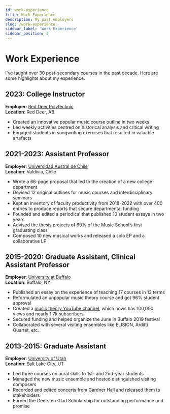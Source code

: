```yaml
---
id: work-experience
title: Work Experience
description: My past employers
slug: /work-experience
sidebar_label: 'Work Experience'
sidebar_position: 3
---
```


# Work Experience

I've taught over 30 post-secondary courses in the past decade. Here are some highlights about my experience.

## 2023: College Instructor

**Employer**: [Red Deer Polytechnic](https://rdpolytech.ca/)  
**Location**: Red Deer, AB

- Created an innovative popular music course outline in two weeks
- Led weekly activities centred on historical analysis and critical writing
- Engaged students in songwriting exercises that resulted in valuable artefacts

## 2021-2023: Assistant Professor

**Employer**: [Universidad Austral de Chile](https://arquitectura-artes.uach.cl/escuela-de-artes-musicales-y-sonoras/)  
**Location**: Valdivia, Chile

- Wrote a 66-page proposal that led to the creation of a new college department
- Devised 12 original outlines for music courses and interdisciplinary seminars
- Kept an inventory of faculty productivity from 2018-2022 with over 400 entries to produce reports that secure departmental funding
- Founded and edited a periodical that published 10 student essays in two years
- Advised the thesis projects of 60% of the Music School’s first graduating class
- Composed 10 new musical works and released a solo EP and a collaborative LP

## 2015-2020: Graduate Assistant, Clinical Assistant Professor

**Employer**: [University at Buffalo](https://arts-sciences.buffalo.edu/music.html)  
**Location**: Buffalo, NY
- Published an essay on the experience of teaching 17 courses in 13 terms
- Reformulated an unpopular music theory course and got 96% student approval
- Created a [music theory YouTube channel](https://www.youtube.com/@musictheory1017/videos), which nows has 100,000 views and nearly 1.7k subscribers 
- Secured funding and helped organize the June in Buffalo 2019 festival
- Collaborated with several visiting ensembles like ELISION, Arditti Quartet, etc.

## 2013-2015: Graduate Assistant

**Employer**: [University of Utah](https://arts-sciences.buffalo.edu/music.html)  
**Location**: Salt Lake City, UT

- Led three courses on aural skills to 1st- and 2nd-year students
- Managed the new music ensemble and hosted distinguished visiting composers
- Recorded and edited concerts from Gardner Hall and released them to stakeholders
- Earned the Geersten Glad Scholarship for outstanding performance and promise
